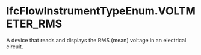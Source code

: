 IfcFlowInstrumentTypeEnum.VOLTMETER_RMS
=======================================
A device that reads and displays the RMS (mean) voltage in an electrical
circuit.



